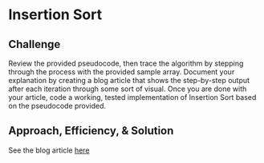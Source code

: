 # Insertion Sort

## Challenge
Review the provided pseudocode, then trace the algorithm by stepping through the process with the provided sample array. Document your explanation by creating a blog article that shows the step-by-step output after each iteration through some sort of visual. Once you are done with your article, code a working, tested implementation of Insertion Sort based on the pseudocode provided.


## Approach, Efficiency, & Solution
See the blog article [here](./BLOG.md)

